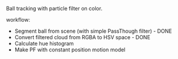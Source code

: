 Ball tracking with particle filter on color.

workflow:
* Segment ball from scene (with simple PassThough filter) - DONE
* Convert filtered cloud from RGBA to HSV space - DONE
* Calculate hue histogram
* Make PF with constant position motion model

